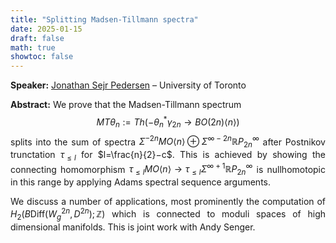 ```yaml
---
title: "Splitting Madsen-Tillmann spectra"
date: 2025-01-15
draft: false
math: true
showtoc: false
---
```


**Speaker:** [Jonathan Sejr Pedersen](https://www.mathematics.utoronto.ca/people/directories/graduate-students/jonathan-pedersen) – University of Toronto

**Abstract:** We prove that the Madsen-Tillmann spectrum 
$$MT\theta_n := Th(− \theta^{*}_ {n} \gamma_{2n}\longrightarrow BO(2n)\langle n\rangle)$$
splits into the sum of spectra $\Sigma^{−2n}MO⟨n⟩\oplus \Sigma^{\infty−2n}\mathbb{R}P^{\infty}_{2n}$
after Postnikov trunctation $\tau_{\leq l}$ for $l=\frac{n}{2}−c$. This is achieved by showing the connecting homomorphism $\tau_{\leq l}MO\langle n\rangle \longrightarrow \tau_{\leq l}\Sigma^{\infty+1}\mathbb{R}P^{\infty}_{2n}$ is nullhomotopic in this range by applying Adams spectral sequence arguments.

We discuss a number of applications, most prominently the computation of $H_2(B\mathrm{Diff}(W^{2n}_g,D^{2n});\mathbb{Z})$ which is connected to moduli spaces of high dimensional manifolds. This is joint work with Andy Senger.


<style>body {text-align: justify}</style>